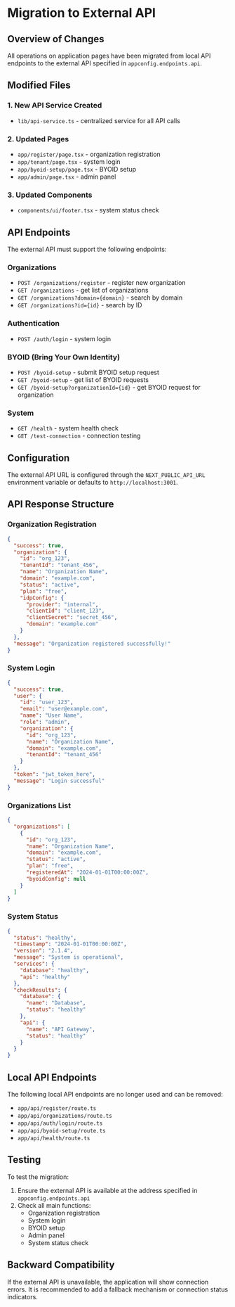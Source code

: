 # Migration to External API

## Overview of Changes

All operations on application pages have been migrated from local API endpoints to the external API specified in `appconfig.endpoints.api`.

## Modified Files

### 1. New API Service Created
- `lib/api-service.ts` - centralized service for all API calls

### 2. Updated Pages
- `app/register/page.tsx` - organization registration
- `app/tenant/page.tsx` - system login
- `app/byoid-setup/page.tsx` - BYOID setup
- `app/admin/page.tsx` - admin panel

### 3. Updated Components
- `components/ui/footer.tsx` - system status check

## API Endpoints

The external API must support the following endpoints:

### Organizations
- `POST /organizations/register` - register new organization
- `GET /organizations` - get list of organizations
- `GET /organizations?domain={domain}` - search by domain
- `GET /organizations?id={id}` - search by ID

### Authentication
- `POST /auth/login` - system login

### BYOID (Bring Your Own Identity)
- `POST /byoid-setup` - submit BYOID setup request
- `GET /byoid-setup` - get list of BYOID requests
- `GET /byoid-setup?organizationId={id}` - get BYOID request for organization

### System
- `GET /health` - system health check
- `GET /test-connection` - connection testing

## Configuration

The external API URL is configured through the `NEXT_PUBLIC_API_URL` environment variable or defaults to `http://localhost:3001`.

## API Response Structure

### Organization Registration
```json
{
  "success": true,
  "organization": {
    "id": "org_123",
    "tenantId": "tenant_456",
    "name": "Organization Name",
    "domain": "example.com",
    "status": "active",
    "plan": "free",
    "idpConfig": {
      "provider": "internal",
      "clientId": "client_123",
      "clientSecret": "secret_456",
      "domain": "example.com"
    }
  },
  "message": "Organization registered successfully!"
}
```

### System Login
```json
{
  "success": true,
  "user": {
    "id": "user_123",
    "email": "user@example.com",
    "name": "User Name",
    "role": "admin",
    "organization": {
      "id": "org_123",
      "name": "Organization Name",
      "domain": "example.com",
      "tenantId": "tenant_456"
    }
  },
  "token": "jwt_token_here",
  "message": "Login successful"
}
```

### Organizations List
```json
{
  "organizations": [
    {
      "id": "org_123",
      "name": "Organization Name",
      "domain": "example.com",
      "status": "active",
      "plan": "free",
      "registeredAt": "2024-01-01T00:00:00Z",
      "byoidConfig": null
    }
  ]
}
```

### System Status
```json
{
  "status": "healthy",
  "timestamp": "2024-01-01T00:00:00Z",
  "version": "2.1.4",
  "message": "System is operational",
  "services": {
    "database": "healthy",
    "api": "healthy"
  },
  "checkResults": {
    "database": {
      "name": "Database",
      "status": "healthy"
    },
    "api": {
      "name": "API Gateway",
      "status": "healthy"
    }
  }
}
```

## Local API Endpoints

The following local API endpoints are no longer used and can be removed:
- `app/api/register/route.ts`
- `app/api/organizations/route.ts`
- `app/api/auth/login/route.ts`
- `app/api/byoid-setup/route.ts`
- `app/api/health/route.ts`

## Testing

To test the migration:

1. Ensure the external API is available at the address specified in `appconfig.endpoints.api`
2. Check all main functions:
   - Organization registration
   - System login
   - BYOID setup
   - Admin panel
   - System status check

## Backward Compatibility

If the external API is unavailable, the application will show connection errors. It is recommended to add a fallback mechanism or connection status indicators. 